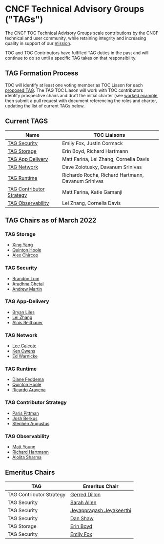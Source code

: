 # CNCF Technical Advisory Groups ("TAGs")

The CNCF TOC Technical Advisory Groups scale contributions by the CNCF
technical and user community, while retaining integrity and increasing quality
in support of our [mission](https://github.com/cncf/foundation/blob/master/charter.md#1-mission-of-the-cloud-native-computing-foundation).

TOC and TOC Contributors have fulfilled TAG duties in the past and will continue to do so until a specific TAG takes on that responsibility.

## TAG Formation Process

TOC will identify at least one voting member as TOC Liason for each [proposed TAG](proposed.md).  The TAG TOC Liason will work with TOC contributors identify prospective chairs and draft the initial charter (see [worked example](https://docs.google.com/document/d/18ufx6TjPavfZubwrpyMwz6KkU-YA_aHaHmBBQkplnr0/edit?usp=sharing), then submit
a pull request with document referencing the roles and charter, updating the list of current TAGs below.

## Current TAGS

| Name | TOC Liaisons |
|------|--------------| 
| [TAG Security](https://github.com/cncf/tag-security) | Emily Fox, Justin Cormack |
| [TAG Storage](https://github.com/cncf/tag-storage) | Erin Boyd, Richard Hartmann |
| [TAG App Delivery](https://github.com/cncf/tag-app-delivery) | Matt Farina, Lei Zhang, Cornelia Davis |
| [TAG Network](https://github.com/cncf/tag-network) | Dave Zolotusky, Davanum Srinivas |
| [TAG Runtime](https://github.com/cncf/tag-runtime) | Richardo Rocha, Richard Hartmann, Davanum Srinivas |
| [TAG Contributor Strategy](https://github.com/cncf/tag-contributor-strategy) | Matt Farina, Katie Gamanji |
| [TAG Observability](https://github.com/cncf/tag-observability) | Lei Zhang, Cornelia Davis |

## TAG Chairs as of March 2022

### TAG Storage 
* [Xing Yang](https://github.com/xing-yang)
* [Quinton Hoole](https://github.com/quinton-hoole)
* [Alex Chircop](https://github.com/chira001)

### TAG Security 
* [Brandon Lum](https://github.com/lumjjb)
* [Aradhna Chetal](https://github.com/achetal01)
* [Andrew Martin](https://github.com/sublimino)

### TAG App-Delivery
* [Bryan Liles](https://github.com/bryanl)
* [Lei Zhang](https://github.com/resouer)
* [Alois Reitbauer](https://github.com/AloisReitbauer)

### TAG Network 
* [Lee Calcote](https://github.com/leecalcote)
* [Ken Owens](https://github.com/kenowens12)
* [Ed Warnicke](https://github.com/edwarnicke)

### TAG Runtime 
* [Diane Feddema](https://github.com/dfeddema)
* [Quinton Hoole](https://github.com/quinton-hoole)
* [Ricardo Aravena](https://github.com/raravena80)

### TAG Contributor Strategy
* [Paris Pittman](https://github.com/parispittman)
* [Josh Berkus](https://github.com/jberkus)
* [Stephen Augustus](https://github.com/justaugustus)

### TAG Observability
* [Matt Young](https://github.com/halcyondude)
* [Richard Hartmann](https://github.com/RichiH)
* [Alolita Sharma](https://github.com/alolita)

## Emeritus Chairs

| TAG | Emeritus Chair |
|---|---|
| TAG Contributor Strategy | [Gerred Dillon](https://github.com/gerred) |
| TAG Security | [Sarah Allen](https://github.com/ultrasaurus) |
| TAG Security | [Jeyappragash Jeyakeerthi](https://github.com/pragashj) |
| TAG Security | [Dan Shaw](https://github.com/dshaw) |
| TAG Storage | [Erin Boyd](https://github.com/erinboyd) | 
| TAG Security | [Emily Fox](https://github.com/TheFoxAtWork) |
